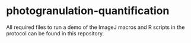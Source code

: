 # photogranulation-quantification
All required files to run a demo of the ImageJ macros and R scripts in the protocol can be found in this repository. 
